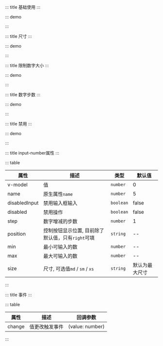 ::: title 基础使用
:::

::: demo

<template>
  <lay-input-number v-model="data"></lay-input-number>
  <lay-input-number v-model="data2"  position="right"></lay-input-number>
</template>

<script>
  import { ref } from 'vue';
  const data = ref(0);
  const data2 = ref(0);
  export default {
    setup() {
      return {
        data,
        data2,
      }
    }
  }
</script>

:::

::: title 尺寸
:::

::: demo

<template>
  <div>
    <div>
      <lay-input-number></lay-input-number>
      <lay-input-number size="md"></lay-input-number>
      <lay-input-number size="sm"></lay-input-number>
      <lay-input-number size="xs"></lay-input-number>
    </div>
    <div>
      <lay-input-number position="right"></lay-input-number>
      <lay-input-number position="right" size="md"></lay-input-number>
      <lay-input-number position="right" size="sm"></lay-input-number>
      <lay-input-number position="right" size="xs"></lay-input-number>
    </div>
  </div>
</template>

<script>
</script>

:::

::: title 限制数字大小
:::

::: demo

<template>
  <lay-input-number :min="0" :max="10"></lay-input-number>
</template>

<script>
</script>

:::

::: title 数字步数
:::

::: demo

<template>
  <lay-input-number :step="10"></lay-input-number>
</template>

<script>
</script>

:::

::: title 禁用
:::

::: demo

<template>
  <p>禁用输入</p>
  <lay-input-number v-model="data" disabled-input></lay-input-number>
  <p>全部禁用</p>
  <lay-input-number v-model="data2" disabled></lay-input-number>
</template>

<script>
  import { ref } from 'vue';
  const data = ref(10);
  const data2 = ref(25);
  export default {
    setup() {
      return {
        data,
        data2
      }
    }
  }
</script>

:::


::: title input-number属性
:::

::: table

| 属性     | 描述           | 类型 | 默认值 |
| -------- | ------------- | ------ | ------ |
| v-model  | 值            | `number` | 0     |
| name     | 原生属性`name` | `number` | 5     |
| disabledInput | 禁用输入框输入 | `boolean` | false     |
| disabled | 禁用操作 | `boolean` | false     |
| step     | 数字增减的步数 | `number` | 1     |
| position     | 控制按钮显示位置, 目前除了默认值，只有`right`可填 | `string` | --     |
| min     | 最小可输入的数 | `number` | --     |
| max     | 最大可输入的数 | `number` | --     |
| size     | 尺寸, 可选值`md` / `sm` / `xs`| `string` | 默认为最大尺寸   |

:::

::: title 事件
:::

::: table

| 属性     | 描述      | 回调参数 |
| -------- | -------- | ------ |
| change  | 值更改触发事件   | (value: number) |

:::
